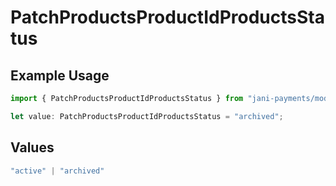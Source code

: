 # PatchProductsProductIdProductsStatus

## Example Usage

```typescript
import { PatchProductsProductIdProductsStatus } from "jani-payments/models/operations";

let value: PatchProductsProductIdProductsStatus = "archived";
```

## Values

```typescript
"active" | "archived"
```